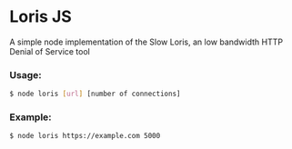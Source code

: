 # Loris JS

A simple node implementation of the Slow Loris, an low bandwidth HTTP Denial of Service tool

### Usage:
```sh
$ node loris [url] [number of connections]
```
  
### Example:
```sh
$ node loris https://example.com 5000
```
